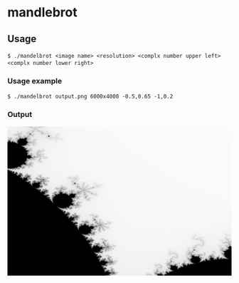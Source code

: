 # mandlebrot

## Usage
```
$ ./mandelbrot <image name> <resolution> <complx number upper left> <complx number lower right>
```

### Usage example
```
$ ./mandelbrot output.png 6000x4000 -0.5,0.65 -1,0.2
```
### Output
![Sample Output](https://github.com/manank20/mandlebrot/blob/master/sample_outputs/outpt.png)
